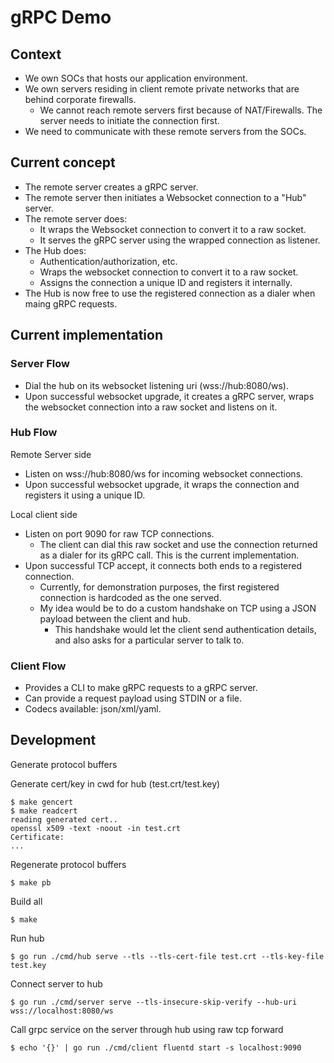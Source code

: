 # gRPC Demo

## Context
- We own SOCs that hosts our application environment.
- We own servers residing in client remote private networks that are behind corporate firewalls.
  - We cannot reach remote servers first because of NAT/Firewalls. The server needs to initiate the connection first.
- We need to communicate with these remote servers from the SOCs.

## Current concept
- The remote server creates a gRPC server.
- The remote server then initiates a Websocket connection to a "Hub" server.
- The remote server does:
  - It wraps the Websocket connection to convert it to a raw socket.
  - It serves the gRPC server using the wrapped connection as listener.
- The Hub does:
  - Authentication/authorization, etc.
  - Wraps the websocket connection to convert it to a raw socket.
  - Assigns the connection a unique ID and registers it internally.
- The Hub is now free to use the registered connection as a dialer when maing gRPC requests.

## Current implementation
### Server Flow
- Dial the hub on its websocket listening uri (wss://hub:8080/ws).
- Upon successful websocket upgrade, it creates a gRPC server, wraps the websocket connection into a raw socket and listens on it.

### Hub Flow
Remote Server side
- Listen on wss://hub:8080/ws for incoming websocket connections.
- Upon successful websocket upgrade, it wraps the connection and registers it using a unique ID.

Local client side
- Listen on port 9090 for raw TCP connections.
  - The client can dial this raw socket and use the connection returned as a dialer for its gRPC call. This is the current implementation.
- Upon successful TCP accept, it connects both ends to a registered connection.
  - Currently, for demonstration purposes, the first registered connection is hardcoded as the one served.
  - My idea would be to do a custom handshake on TCP using a JSON payload between the client and hub.
    - This handshake would let the client send authentication details, and also asks for a particular server to talk to.

### Client Flow
- Provides a CLI to make gRPC requests to a gRPC server.
- Can provide a request payload using STDIN or a file.
- Codecs available: json/xml/yaml.


## Development
Generate protocol buffers

Generate cert/key in cwd for hub (test.crt/test.key)
```
$ make gencert
$ make readcert
reading generated cert..
openssl x509 -text -noout -in test.crt
Certificate:
...
```

Regenerate protocol buffers
```
$ make pb
```

Build all
```
$ make
```

Run hub
```
$ go run ./cmd/hub serve --tls --tls-cert-file test.crt --tls-key-file test.key
```

Connect server to hub
```
$ go run ./cmd/server serve --tls-insecure-skip-verify --hub-uri wss://localhost:8080/ws
```

Call grpc service on the server through hub using raw tcp forward
```
$ echo '{}' | go run ./cmd/client fluentd start -s localhost:9090
```
